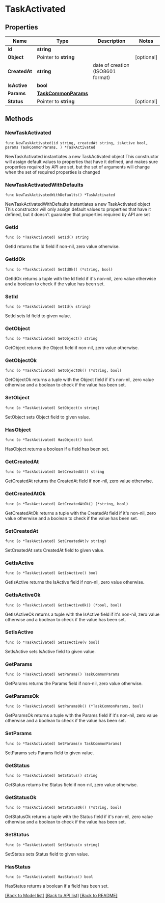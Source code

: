 # TaskActivated

## Properties

Name | Type | Description | Notes
------------ | ------------- | ------------- | -------------
**Id** | **string** |  | 
**Object** | Pointer to **string** |  | [optional] 
**CreatedAt** | **string** | date of creation (ISO8601 format) | 
**IsActive** | **bool** |  | 
**Params** | [**TaskCommonParams**](TaskCommonParams.md) |  | 
**Status** | Pointer to **string** |  | [optional] 

## Methods

### NewTaskActivated

`func NewTaskActivated(id string, createdAt string, isActive bool, params TaskCommonParams, ) *TaskActivated`

NewTaskActivated instantiates a new TaskActivated object
This constructor will assign default values to properties that have it defined,
and makes sure properties required by API are set, but the set of arguments
will change when the set of required properties is changed

### NewTaskActivatedWithDefaults

`func NewTaskActivatedWithDefaults() *TaskActivated`

NewTaskActivatedWithDefaults instantiates a new TaskActivated object
This constructor will only assign default values to properties that have it defined,
but it doesn't guarantee that properties required by API are set

### GetId

`func (o *TaskActivated) GetId() string`

GetId returns the Id field if non-nil, zero value otherwise.

### GetIdOk

`func (o *TaskActivated) GetIdOk() (*string, bool)`

GetIdOk returns a tuple with the Id field if it's non-nil, zero value otherwise
and a boolean to check if the value has been set.

### SetId

`func (o *TaskActivated) SetId(v string)`

SetId sets Id field to given value.


### GetObject

`func (o *TaskActivated) GetObject() string`

GetObject returns the Object field if non-nil, zero value otherwise.

### GetObjectOk

`func (o *TaskActivated) GetObjectOk() (*string, bool)`

GetObjectOk returns a tuple with the Object field if it's non-nil, zero value otherwise
and a boolean to check if the value has been set.

### SetObject

`func (o *TaskActivated) SetObject(v string)`

SetObject sets Object field to given value.

### HasObject

`func (o *TaskActivated) HasObject() bool`

HasObject returns a boolean if a field has been set.

### GetCreatedAt

`func (o *TaskActivated) GetCreatedAt() string`

GetCreatedAt returns the CreatedAt field if non-nil, zero value otherwise.

### GetCreatedAtOk

`func (o *TaskActivated) GetCreatedAtOk() (*string, bool)`

GetCreatedAtOk returns a tuple with the CreatedAt field if it's non-nil, zero value otherwise
and a boolean to check if the value has been set.

### SetCreatedAt

`func (o *TaskActivated) SetCreatedAt(v string)`

SetCreatedAt sets CreatedAt field to given value.


### GetIsActive

`func (o *TaskActivated) GetIsActive() bool`

GetIsActive returns the IsActive field if non-nil, zero value otherwise.

### GetIsActiveOk

`func (o *TaskActivated) GetIsActiveOk() (*bool, bool)`

GetIsActiveOk returns a tuple with the IsActive field if it's non-nil, zero value otherwise
and a boolean to check if the value has been set.

### SetIsActive

`func (o *TaskActivated) SetIsActive(v bool)`

SetIsActive sets IsActive field to given value.


### GetParams

`func (o *TaskActivated) GetParams() TaskCommonParams`

GetParams returns the Params field if non-nil, zero value otherwise.

### GetParamsOk

`func (o *TaskActivated) GetParamsOk() (*TaskCommonParams, bool)`

GetParamsOk returns a tuple with the Params field if it's non-nil, zero value otherwise
and a boolean to check if the value has been set.

### SetParams

`func (o *TaskActivated) SetParams(v TaskCommonParams)`

SetParams sets Params field to given value.


### GetStatus

`func (o *TaskActivated) GetStatus() string`

GetStatus returns the Status field if non-nil, zero value otherwise.

### GetStatusOk

`func (o *TaskActivated) GetStatusOk() (*string, bool)`

GetStatusOk returns a tuple with the Status field if it's non-nil, zero value otherwise
and a boolean to check if the value has been set.

### SetStatus

`func (o *TaskActivated) SetStatus(v string)`

SetStatus sets Status field to given value.

### HasStatus

`func (o *TaskActivated) HasStatus() bool`

HasStatus returns a boolean if a field has been set.


[[Back to Model list]](../README.md#documentation-for-models) [[Back to API list]](../README.md#documentation-for-api-endpoints) [[Back to README]](../README.md)



